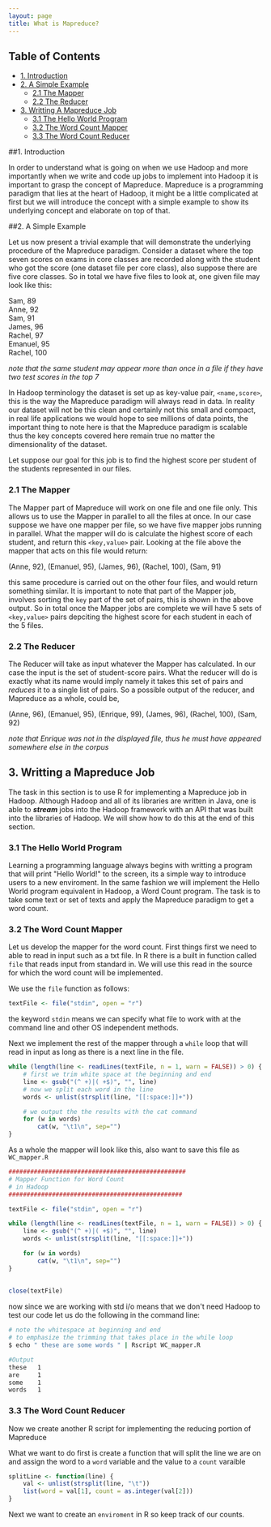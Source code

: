 ```yaml
---
layout: page
title: What is Mapreduce?
---
```


<a name = "top"></a>
## Table of Contents

- [1. Introduction](#intro)
- [2. A Simple Example](#ex1)
  - [2.1 The Mapper](#mapper)
  - [2.2 The Reducer](#reducer)
- [3. Writting A Mapreduce Job](#mapred)
  - [3.1 The Hello World Program](#hello)
  - [3.2 The Word Count Mapper](#hellomap)
  - [3.3 The Word Count Reducer](#helloreducer)

<a name = "intro"></a>
##1. Introduction 

In order to understand what is going on when we use Hadoop and more importantly when we write and code up jobs to implement into Hadoop
it is important to grasp the concept of Mapreduce. Mapreduce is a programming paradigm that lies at the heart of Hadoop, it might be a
little complicated at first but  we will introduce the concept with a simple example to show its underlying concept and elaborate on top of that.

<a name = "ex1"></a>
##2. A Simple Example

Let us now present a trivial example that will demonstrate the underlying procedure of the Mapreduce paradigm. Consider a dataset where the top seven scores
on exams in core classes are recorded along with the student who got the score (one dataset file per core class), also suppose there are five core classes.
So in total we have five files to look at, one given file may look like this:


Sam, 89<br />
Anne, 92<br />
Sam, 91<br />
James, 96<br />
Rachel, 97<br />
Emanuel, 95<br />
Rachel, 100

*note that the same student may appear more than once in a file if they have two test scores in the top 7*

In Hadoop terminology the dataset is set up as key-value pair, `<name,score>`, this is the way the Mapreduce paradigm will always read in data. 
In reality our dataset will not be this clean and certainly not this small and compact, in real life applications we would hope to see millions
of data points, the important thing to note here is that the Mapreduce paradigm is scalable thus the key concepts covered here remain true no matter the
dimensionality of the dataset.

Let suppose our goal for this job is to find the highest score per student of the students represented in our files.

<a name = "mapper"></a>
### 2.1 The Mapper

The Mapper part of Mapreduce will work on one file and one file only. This allows us to use the Mapper in parallel to all the files at once. In our case suppose
we have one mapper per file, so we have five mapper jobs running in parallel. What the mapper will do is calculate the highest score of each student, and return this
`<key,value>` pair. Looking at the file above the mapper that acts on this file would return:

(Anne, 92), (Emanuel, 95), (James, 96), (Rachel, 100), (Sam, 91)

this same procedure is carried out on the other four files, and would return something similar. It is important to note that part of the Mapper job, involves sorting the `key`
part of the set of pairs, this is shown in the above output. So in total once the Mapper jobs are complete we will have 5 sets of `<key,value>` pairs depciting the highest score
for each student in each of the 5 files.

<a name = "reducer"></a>
### 2.2 The Reducer

The Reducer will take as input whatever the Mapper has calculated. In our case the input is the set of student-score pairs. What the reducer will do is exactly
what its name would imply namely it takes this set of pairs and *reduces* it to a single list of pairs. So a possible output of the reducer, and Mapreduce as a whole,  could be,

(Anne, 96), (Emanuel, 95), (Enrique, 99), (James, 96), (Rachel, 100), (Sam, 92)

*note that Enrique was not in the displayed file, thus he must have appeared somewhere else in the corpus*

<a name = "mapred"></a>
## 3. Writting a Mapreduce Job

The task in this section is to use R for implementing a Mapreduce job in Hadoop. Although Hadoop and all of its libraries are written in Java, one
is able to **_stream_** jobs into the Hadoop framework with an API that was built into the libraries of Hadoop. We will show how to do this at the end
of this section. 

<a name = "hello"></a>
### 3.1 The Hello World Program

Learning a programming language always begins with writting a program that will print "Hello World!" to the screen, its a simple way to introduce
users to a new enviroment. In the same fashion we will implement the Hello World program equivalent in Hadoop, a Word Count program. The task is to
take some text or set of texts and apply the Mapreduce paradigm to get a word count.

<a name = "hellomap"></a>
### 3.2 The Word Count Mapper

Let us develop the mapper for the word count. First things first we need to able to read in input such as a txt file. In R there is a built in
function called `file` that reads input from standard in. We will use this read in the source for which the word count will be implemented.

We use the `file` function as follows:

```R
textFile <- file("stdin", open = "r")
```

the keyword `stdin` means we can specify what file to work with at the command line and other OS independent methods.

Next we implement the rest of the mapper through a `while` loop that will read in input as long as there is a next line in the file.

```R
while (length(line <- readLines(textFile, n = 1, warn = FALSE)) > 0) {
	# first we trim white space at the beginning and end
	line <- gsub("(^ +)|( +$)", "", line)
	# now we split each word in the line
    words <- unlist(strsplit(line, "[[:space:]]+"))

	# we output the the results with the cat command
    for (w in words)
        cat(w, "\t1\n", sep="")
}

```

As a whole the mapper will look like this, also want to save this file as `WC_mapper.R`

```R
#################################################
# Mapper Function for Word Count
# in Hadoop
################################################

textFile <- file("stdin", open = "r")

while (length(line <- readLines(textFile, n = 1, warn = FALSE)) > 0) {
	line <- gsub("(^ +)|( +$)", "", line)
    words <- unlist(strsplit(line, "[[:space:]]+"))

    for (w in words)
        cat(w, "\t1\n", sep="")
}
 
 
close(textFile)
```

now since we are working with std i/o means that we don't need Hadoop to test our code let us do the following
in the command line:

```bash
# note the whitespace at beginning and end
# to emphasize the trimming that takes place in the while loop
$ echo " these are some words " | Rscript WC_mapper.R

#Output
these	1
are	    1
some	1
words	1
```

<a name = "helloreducer"></a>
### 3.3 The Word Count Reducer

Now we create another R script for implementing the reducing portion of Mapreduce

What we want to do first is create a function that will split the line we are on and assign the word to a `word` variable
and the value to a `count` varaible

```R
splitLine <- function(line) {
    val <- unlist(strsplit(line, "\t"))
    list(word = val[1], count = as.integer(val[2]))
}
```

Next we want to create an `enviroment` in R so keep track of our counts. 
